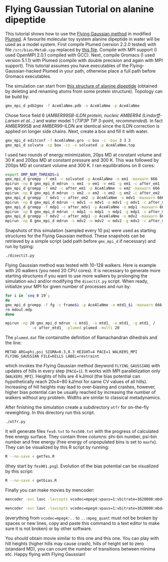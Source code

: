 # Flying Gaussian Tutorial on alanine dipeptide

This tutorial shows how to use the [Flying Gaussian method](http://dx.doi.org/10.1021/acs.jctc.6b00551) in modified [Plumed](http://www.plumed.org). A favourite molecular toy system alanine dipeptide in water will be used as a model system. First compile Plumed (version 2.2.0 tested) with file `/src/bias/MetaD.cpp` replaced by [this file](https://github.com/spiwokv/FlyingGaussianTutorial/blob/master/src/bias/MetaD.cpp). Compile with MPI support (I used OpenMPI 2.0.1 compiled with GCC). Next, compile Gromacs (I used version 5.1.1) with Plumed (compile with double precision and again with MPI support). This tutorial assumes you have executables of the Flying-Gaussian-hacked Plumed in your path, otherwise place a full path before Gromacs executables.

The simulation can start from [this structure of alanine dipeptide](https://github.com/spiwokv/FlyingGaussianTutorial/blob/master/mols/AceAlaNme.pdb) (obtained by deleting and renaming atoms from some protein structure). Topology can be build by:
```bash
gmx_mpi_d pdb2gmx -f AceAlaNme.pdb -o AceAlaNme -p AceAlaNme
```
Chose force field 6 (*AMBER99SB-ILDN protein, nucleic AMBER94 (Lindorff-Larsen et al...*) and water model 1 (*TIP3P TIP 3-point, recommended*). In fact AMBER99SB and AMBER99-ILDN are identical since the ILDN correction is applied on longer side chains. Next, create a box and fill it with water.
```bash
gmx_mpi_d editconf -f AceAlaNme.gro -o box -c -box 3 3 3
gmx_mpi_d solvate -cp box -cs -o solvated -p AceAlaNme.top
```
I used two rounds of energy minimization, 20ps MD at constant volume and 30 K and 200ps MD at constant pressure and 300 K. This was followed by 200ps MD at constant volume and 300 K. I ran equilibrations on 8 cores:
```bash
export OMP_NUM_THREADS=1
gmx_mpi_d grompp -f em1 -c solvated -p AceAlaNme -o em1 -maxwarn 666
mpirun -np 8 gmx_mpi_d mdrun -s em1 -o em1 -e em1 -g em1 -c after_em1
gmx_mpi_d grompp -f em2 -c after_em1 -p AceAlaNme -o em2 -maxwarn 666
mpirun -np 8 gmx_mpi_d mdrun -s em2 -o em2 -e em2 -g em2 -c after_em2
gmx_mpi_d grompp -f mdv1 -c after_em2 -p AceAlaNme -o mdv1 -maxwarn 666
mpirun -np 8 gmx_mpi_d mdrun -s mdv1 -o mdv1 -e mdv1 -g mdv1 -c after_mdv1
gmx_mpi_d grompp -f mdp1 -c after_mdv1 -p AceAlaNme -o mdp1 -maxwarn 666
mpirun -np 8 gmx_mpi_d mdrun -s mdp1 -o mdp1 -e mdp1 -g mdp1 -c after_mdp1
gmx_mpi_d grompp -f mdv2 -c after_mdp1 -p AceAlaNme -o mdv2 -maxwarn 666
mpirun -np 8 gmx_mpi_d mdrun -s mdv2 -o mdv2 -e mdv2 -g mdv2 -c after_mdv2
```
Snapshots of this simulation (sampled every 10 ps) were used as starting structures for the Flying Gaussian method. These snapshots can be retrieved by a simple script (add path before `gmx_mpi_d` if necessary) and run by typing:
```bash
./disectit.py
```
Flying Gaussian method was tested with 10-128 walkers. Here is example with 20 walkers (you need 20 CPU cores). It is necessary to generate more starting structures if you want to use more walkers by prolonging the simulation `mdv2` and/or modifying the `disectit.py` script. When ready, initialize your MPI for given number of processes and run by:
```bash
for i in `seq 0 19`;
do
gmx_mpi_d grompp -f fg -c frame$i -p AceAlaNme -o mtd1_$i -maxwarn 666
rm mdout.mdp
done

mpirun -np 20 gmx_mpi_d mdrun -s mtd1_ -o mtd1_ -e mtd1_ -g mtd1_ /
            -c after_mtd1_ -plumed plumed -multi 20
```
The `plumed.dat` file containsthe definition of Ramachandran dihedrals and the line:
```
METAD ARG=phi,psi SIGMA=0.3,0.3 HEIGHT=4 PACE=1 WALKERS_MPI FLYING_GAUSSIAN FILE=HILLS LABEL=restraint
```
which invokes the Flying Gaussian method (keyword `FLYING_GAUSSIAN`) with updates of hills in every step (`PACE=1`). It works with MPI parallelization only (`WALKERS_MPI`). Heights of hills are 4 kJ/mol (the bias potential can hypothetically reach 20x4=80 kJ/mol for same CV values of all hills). Increasing of hill heights may lead to over-biasing and crashes, however, higher bias potential can be usually reached by increasing the number of walkers without any problem. Widths are similar to classical metadynamics.

After finishing the simulation create a subdirectory `otfr` for on-the-fly reweighting. In this directory run this script.
```bash
./otfr.py
```
It will generate files `fes0.txt` to `fes500.txt` with the progress of calculated free energy surface. They contain three columns: phi-bin number, psi-bin number and free energy (free energy of unpopulated bins is set to `maxfe`). They can be visualized by this R script by running:
```bash
R --no-save < getfes.R
```
(they start by `fes001.png`). Evolution of the bias potential can be visualized by this script:
```bash
R --no-save < getbias.R
```
Finally you can make movies by mencoder:
```bash
mencoder -ovc lavc -lavcopts vcodec=mpeg4:vpass=1:vbitrate=1620000:mbd=2:keyint=132:v4mv:vqmin=3:lumi_mask=0.07:dark_mask=0.10:naq:vqcomp=0.7:vqblur=0.2:mpeg_quant -mf type=png:fps=25 -nosound -o fes.avi mf://fes*.png

mencoder -ovc lavc -lavcopts vcodec=mpeg4:vpass=1:vbitrate=1620000:mbd=2:keyint=132:v4mv:vqmin=3:lumi_mask=0.07:dark_mask=0.10:naq:vqcomp=0.7:vqblur=0.2:mpeg_quant -mf type=png:fps=25 -nosound -o bias.avi mf://bias*.png
```
(everything from `vcodec=mpeg4:..` to `..:mpeg_quant` must not be broken by spaces or new lines, copy and paste this command to a text editor to make sure it is not broken) or by other software.

You should obtain movie similar to this one and this one. You can play with hill heights (higher hills may cause crash), hills of height set to zero (standard MD), you can count the number of transitions between minima etc. Happy flying with Flying Gaussian!
